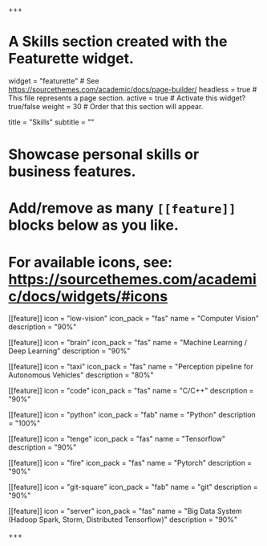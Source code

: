 +++
# A Skills section created with the Featurette widget.
widget = "featurette"  # See https://sourcethemes.com/academic/docs/page-builder/
headless = true  # This file represents a page section.
active = true  # Activate this widget? true/false
weight = 30  # Order that this section will appear.

title = "Skills"
subtitle = ""

# Showcase personal skills or business features.
# 
# Add/remove as many `[[feature]]` blocks below as you like.
# 
# For available icons, see: https://sourcethemes.com/academic/docs/widgets/#icons

[[feature]]
  icon = "low-vision"
  icon_pack = "fas"
  name = "Computer Vision"
  description = "90%"

[[feature]]
  icon = "brain"
  icon_pack = "fas"
  name = "Machine Learning / Deep Learning"
  description = "90%"

[[feature]]
  icon = "taxi"
  icon_pack = "fas"
  name = "Perception pipeline for Autonomous Vehicles"
  description = "80%"

[[feature]]
  icon = "code"
  icon_pack = "fas"
  name = "C/C++"
  description = "90%"
  
[[feature]]
  icon = "python"
  icon_pack = "fab"
  name = "Python"
  description = "100%" 

[[feature]]
  icon = "tenge"
  icon_pack = "fas"
  name = "Tensorflow"
  description = "90%"

[[feature]]
  icon = "fire"
  icon_pack = "fas"
  name = "Pytorch"
  description = "90%"
  
[[feature]]
  icon = "git-square"
  icon_pack = "fab"
  name = "git"
  description = "90%"

[[feature]]
  icon = "server"
  icon_pack = "fas"
  name = "Big Data System (Hadoop Spark, Storm, Distributed Tensorflow)"
  description = "90%"

+++

